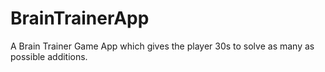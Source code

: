# BrainTrainerApp
A Brain Trainer Game App which gives the player 30s to solve as many as possible additions.
